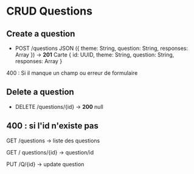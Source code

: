 # CRUD Questions

## Create a question

- POST /questions JSON ({ theme: String, question: String, responses: Array<String> }) -> **201** Carte { id: UUID, theme: String, question: String, responses: Array<String> }

400 : Si il manque un champ ou erreur de formulaire

## Delete a question

- DELETE /questions/{id} -> **200** null

## 400 : si l'id n'existe pas

GET /questions -> liste des questions

GET / questions/{id} -> question/id

PUT /Q/{id} -> update question
